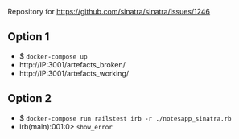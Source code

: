 Repository for https://github.com/sinatra/sinatra/issues/1246


## Option 1

* $ `docker-compose up`
* http://IP:3001/artefacts_broken/
* http://IP:3001/artefacts_working/


## Option 2

* $ `docker-compose run railstest irb -r ./notesapp_sinatra.rb`
* irb(main):001:0> `show_error`
